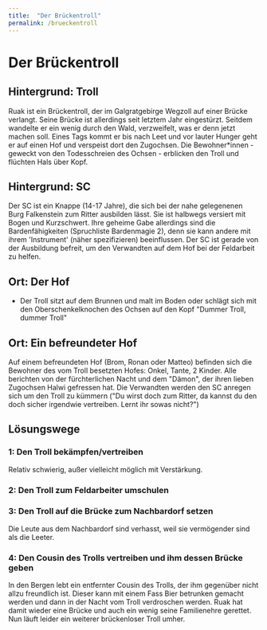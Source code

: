 ```yaml
---
title:  "Der Brückentroll"
permalink: /brueckentroll
---
```


# Der Brückentroll
## Hintergrund: Troll
Ruak ist ein Brückentroll, der im Galgratgebirge Wegzoll auf einer Brücke verlangt. Seine Brücke ist allerdings seit letztem Jahr eingestürzt. Seitdem wandelte er ein wenig durch den Wald, verzweifelt, was er denn jetzt machen soll. Eines Tags kommt er bis nach Leet und vor lauter Hunger geht er auf einen Hof und verspeist dort den Zugochsen. Die Bewohner*innen - geweckt von den Todesschreien des Ochsen - erblicken den Troll und flüchten Hals über Kopf.

## Hintergrund: SC
Der SC ist ein Knappe (14-17 Jahre), die sich bei der nahe gelegenenen Burg Falkenstein zum Ritter ausbilden lässt. Sie ist halbwegs versiert mit Bogen und Kurzschwert. Ihre geheime Gabe allerdings sind die Bardenfähigkeiten (Spruchliste Bardenmagie 2), denn sie kann andere mit ihrem 'Instrument' (näher spezifizieren) beeinflussen. Der SC ist gerade von der Ausbildung befreit, um den Verwandten auf dem Hof bei der Feldarbeit zu helfen.

## Ort: Der Hof
- Der Troll sitzt auf dem Brunnen und malt im Boden oder schlägt sich mit den Oberschenkelknochen des Ochsen auf den Kopf "Dummer Troll, dummer Troll"

## Ort: Ein befreundeter Hof
Auf einem befreundeten Hof (Brom, Ronan oder Matteo) befinden sich die Bewohner des vom Troll besetzten Hofes: Onkel, Tante, 2 Kinder. Alle berichten von der fürchterlichen Nacht und dem "Dämon", der ihren lieben Zugochsen Halwi gefressen hat. Die Verwandten werden den SC anregen sich um den Troll zu kümmern ("Du wirst doch zum Ritter, da kannst du den doch sicher irgendwie vertreiben. Lernt ihr sowas nicht?")

## Lösungswege
### 1: Den Troll bekämpfen/vertreiben
Relativ schwierig, außer vielleicht möglich mit Verstärkung.

### 2: Den Troll zum Feldarbeiter umschulen

### 3: Den Troll auf die Brücke zum Nachbardorf setzen
Die Leute aus dem Nachbardorf sind verhasst, weil sie vermögender sind als die Leeter.

### 4: Den Cousin des Trolls vertreiben und ihm dessen Brücke geben
In den Bergen lebt ein entfernter Cousin des Trolls, der ihm gegenüber nicht allzu freundlich ist. Dieser kann mit einem Fass Bier betrunken gemacht werden und dann in der Nacht vom Troll verdroschen werden. Ruak hat damit wieder eine Brücke und auch ein wenig seine Familienehre gerettet. Nun läuft leider ein weiterer brückenloser Troll umher.
